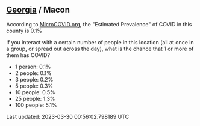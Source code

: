 
## [Georgia](/united-states/georgia) / Macon

According to [MicroCOVID.org](http://microcovid.org),
the "Estimated Prevalence" of COVID in this county is 0.1%

If you interact with a certain number of people in this location
(all at once in a group, or spread out across the day), what is the chance that
1 or more of them has COVID?

- 1 person: 0.1%
- 2 people: 0.1%
- 3 people: 0.2%
- 5 people: 0.3%
- 10 people: 0.5%
- 25 people: 1.3%
- 100 people: 5.1%

Last updated: 2023-03-30 00:56:02.798189 UTC
